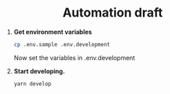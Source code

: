 
<h1 align="center">
Automation draft
</h1>

1.  **Get environment variables**

    ```sh
    cp .env.sample .env.development
    ```

    Now set the variables in .env.development

1.  **Start developing.**

    ```sh
    yarn develop
    ```
